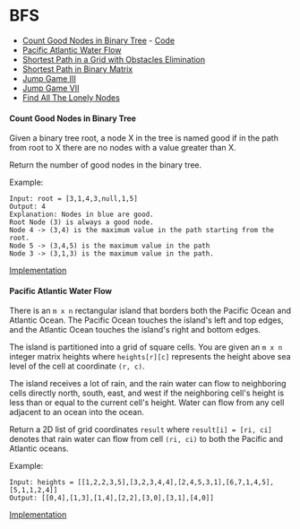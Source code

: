 # BFS

- [Count Good Nodes in Binary Tree](#count-good-nodes-in-binary-tree) - [Code](./CountGoodNodes.java)
- [Pacific Atlantic Water Flow](./PacificAtlanticWaterFlow.java)
- [Shortest Path in a Grid with Obstacles Elimination](./ShortestPathInAGrid.java)
- [Shortest Path in Binary Matrix](./ShortestPathInBinaryMatrix.java)
- [Jump Game III](./JumpGameIII.java)
- [Jump Game VII](./JumpGameVII.java)
- [Find All The Lonely Nodes](./FindLonelyNodes.java)

#### Count Good Nodes in Binary Tree
Given a binary tree root, a node X in the tree is named good if in the path from root to X there are no nodes with a value greater than X.

Return the number of good nodes in the binary tree.


Example:
```
Input: root = [3,1,4,3,null,1,5]
Output: 4
Explanation: Nodes in blue are good.
Root Node (3) is always a good node.
Node 4 -> (3,4) is the maximum value in the path starting from the root.
Node 5 -> (3,4,5) is the maximum value in the path
Node 3 -> (3,1,3) is the maximum value in the path.
```

[Implementation](./CountGoodNodes.java)

#### Pacific Atlantic Water Flow
There is an `m x n` rectangular island that borders both the Pacific Ocean and Atlantic Ocean. 
The Pacific Ocean touches the island's left and top edges, and the Atlantic Ocean touches the 
island's right and bottom edges.

The island is partitioned into a grid of square cells. You are given an `m x n` integer matrix 
heights where `heights[r][c]` represents the height above sea level of the cell at 
coordinate `(r, c)`.

The island receives a lot of rain, and the rain water can flow to neighboring cells directly north, 
south, east, and west if the neighboring cell's height is less than or equal to the current cell's height. 
Water can flow from any cell adjacent to an ocean into the ocean.

Return a 2D list of grid coordinates `result` where `result[i] = [ri, ci]` denotes that rain water 
can flow from cell `(ri, ci)` to both the Pacific and Atlantic oceans.

Example:
```
Input: heights = [[1,2,2,3,5],[3,2,3,4,4],[2,4,5,3,1],[6,7,1,4,5],[5,1,1,2,4]]
Output: [[0,4],[1,3],[1,4],[2,2],[3,0],[3,1],[4,0]]
```

[Implementation](./PacificAtlanticWaterFlow.java)